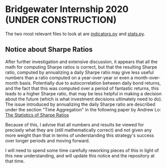 Bridgewater Internship 2020 (UNDER CONSTRUCTION)
================================================

The two most relevant files to look at are [indicators.py](indicators.py) and [stats.py](stats/stats.py).


Notice about Sharpe Ratios
--------------------------

After further investigation and extensive discussion, it appears that all the math for computing Sharpe ratios is correct, but that the resulting Sharpe ratio, computed by annualizing a daily Sharpe ratio may give less useful numbers than a ratio computed on a year-over-year or even a month-over-month basis. Potentially due to autocorrelation between daily bond returns, and the fact that this was computed over a period of fantastic returns, this leads to a higher Sharpe ratio, that may be less helpful in making a decision about the future (which is what investment decisions ultimately need to do). The issue introduced by annualizing the daily Sharpe ratio are described under the section "Time Aggregation" in the following paper by Andrew Lo: [The Statistics of Sharpe Ratios](https://www.researchgate.net/profile/Andrew_Lo/publication/228139699_The_Statistics_of_Sharpe_Ratios/links/54998be00cf2d6581ab14cb7/The-Statistics-of-Sharpe-Ratios.pdf?origin=publication_detail)

Because of this, I advise that all numbers and results be viewed for precisely what they are (still mathematically correct) and not given any more weight than that in terms of understanding this strategy's success over longer periods and moving forward.

I will need to spend some time carefully reworking pieces of this in light of this new understanding, and will update this notice and the repository at that time.
